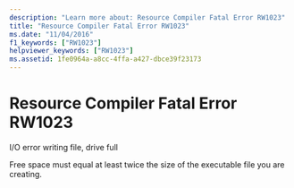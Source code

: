 ```yaml
---
description: "Learn more about: Resource Compiler Fatal Error RW1023"
title: "Resource Compiler Fatal Error RW1023"
ms.date: "11/04/2016"
f1_keywords: ["RW1023"]
helpviewer_keywords: ["RW1023"]
ms.assetid: 1fe0964a-a8cc-4ffa-a427-dbce39f23173
---
```

# Resource Compiler Fatal Error RW1023

I/O error writing file, drive full

Free space must equal at least twice the size of the executable file you are creating.
